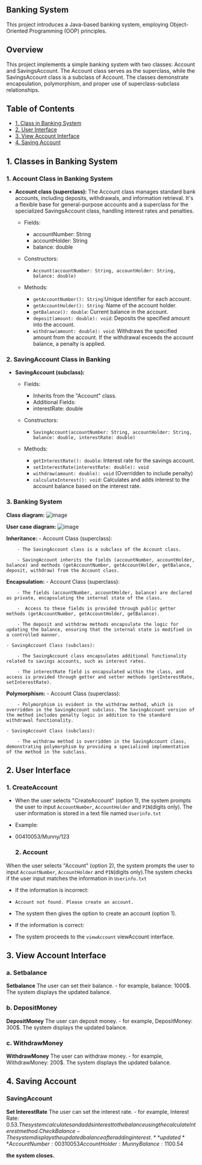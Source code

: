 ## Banking System
This project introduces a Java-based banking system, employing Object-Oriented Programming (OOP) principles. 

## Overview

This project implements a simple banking system with two classes: Account and SavingsAccount. The Account class serves as the superclass, while the SavingsAccount class is a subclass of Account. The classes demonstrate encapsulation, polymorphism, and proper use of superclass-subclass relationships.

## Table of Contents

- [1. Class in Banking System](#AccountClassinBankingsystem)
- [2. User Interface](#UserInterface)
- [3. View Account Interface](#ViewAccountInterface)
- [4. Saving Account](#SavingAccount)
  
## 1. Classes in Banking System
### 1. Account Class in Banking System

- **Account class (superclass):**
The Account class manages standard bank accounts, including deposits, withdrawals, and information retrieval. It's a flexible base for general-purpose accounts and a superclass for the specialized SavingsAccount class, handling interest rates and penalties.

  - Fields:
    - accountNumber: String
    - accountHolder: String
    - balance: double

  - Constructors:
    - `Account(accountNumber: String, accountHolder: String, balance: double)`

  - Methods:
    - `getAccountNumber(): String`:Unique identifier for each account.
    - `getAccountHolder(): String`: Name of the account holder.
    - `getBalance(): double`: Current balance in the account.
    - `deposit(amount: double): void`: Deposits the specified amount into the account.
    - `withdraw(amount: double): void`: Withdraws the specified amount from the account. If the withdrawal exceeds the account balance, a penalty is applied.
### 2. SavingAccount Class in Banking

- **SavingAccount (subclass):**
  - Fields:
    - Inherits from the "Account" class.
    - Additional Fields:
    - interestRate: double

  - Constructors:
    - `SavingAccount(accountNumber: String, accountHolder: String, balance: double, interestRate: double)`

  - Methods:
    - `getInterestRate(): double`: Interest rate for the savings account.
    - `setInterestRate(interestRate: double): void`
    - `withdraw(amount: double): void` (Overridden to include penalty)
    - `calculateInterest(): void`: Calculates and adds interest to the account balance based on the interest rate.

### 3. Banking System

**Class diagram:**
![image](https://github.com/MunnyRochom2023/BankingSystem/assets/151621221/584140b6-a646-448f-83f2-53d840432647)

**User case diagram:**
![image](https://github.com/MunnyRochom2023/BankingSystem/assets/151621221/d324d227-8e3c-43cb-9cc0-99c09874ece7)

 **Inheritance:** 
    - Account Class (superclass):
    
        - The SavingAccount class is a subclass of the Account class.
        
        - SavingAccount inherits the fields (accountNumber, accountHolder, balance) and methods (getAccountNumber, getAccountHolder, getBalance, deposit, withdraw) from the Account class.
        
**Encapsulation:**
    - Account Class (superclass):
    
        - The fields (accountNumber, accountHolder, balance) are declared as private, encapsulating the internal state of the class.
        
        -  Access to these fields is provided through public getter methods (getAccountNumber, getAccountHolder, getBalance).
        
        - The deposit and withdraw methods encapsulate the logic for updating the balance, ensuring that the internal state is modified in a controlled manner.
        
    - SavingAccount Class (subclass):
    
        - The SavingAccount class encapsulates additional functionality related to savings accounts, such as interest rates.
        
        - The interestRate field is encapsulated within the class, and access is provided through getter and setter methods (getInterestRate, setInterestRate).
        
**Polymorphism:**
    - Account Class (superclass):
    
        - Polymorphism is evident in the withdraw method, which is overridden in the SavingAccount subclass. The SavingAccount version of the method includes penalty logic in addition to the standard withdrawal functionality.
        
    - SavingAccount Class (subclass):
    
        - The withdraw method is overridden in the SavingAccount class, demonstrating polymorphism by providing a specialized implementation of the method in the subclass.
        
## 2. User Interface
### 1. CreateAccount
- When the user selects "CreateAccount" (option 1), the system prompts the user to input `AccountNumber`, `AccountHolder` and `PIN`(digits only). The user information is stored in a text file named `Userinfo.txt` 
- Example:
- 00410053/Munny/123
  
  ### 2. Account
When the user selects "Account" (option 2), the system prompts the user to input `AccountNumber`, `AccountHolder` and `PIN`(digits only).The system checks if the user input matches the information in `Userinfo.txt`

- If the information is incorrect:
 - `Account not found. Please create an account.`
   
- The system then gives the option to create an account (option 1).
  
- If the information is correct:
 - The system proceeds to the `viewAccount` viewAccount interface.

## 3. View Account Interface

### a. Setbalance
**Setbalance**
The user can set their balance.
      - for example, balance: 1000$. The system displays the updated balance.
### b. DepositMoney
**DepositMoney**
    The user can deposit money.
      - for example, DepositMoney: 300$. The system displays the updated balance.
### c. WithdrawMoney
**WithdrawMoney**
    The user can withdraw money.
      - for example, WithdrawMoney: 200$. The system displays the updated balance.
      
## 4. Saving Account 
### SavingAccount

**Set InterestRate**
    The user can set the interest rate.
        - for example, Interest Rate: 0.53$. The system calculates and adds interest to the balance using the calculateInterest method.
    Check Balance
        - The system displays the updated balance after adding interest.
**updated** 
    AccountNumber: 00310053
    AccountHolder: Munny
    Balance: 1100.54$

**the system closes.**







